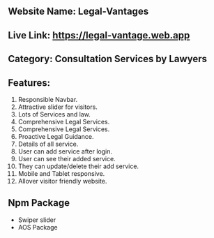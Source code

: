 ## Website Name: Legal-Vantages
## Live Link: https://legal-vantage.web.app
## Category: Consultation Services by Lawyers
## Features: 
1. Responsible Navbar.
2. Attractive slider for visitors.
3. Lots of Services and law.
4. Comprehensive Legal Services.
5. Comprehensive Legal Services.
6. Proactive Legal Guidance.
7. Details of all service.
8. User can add service after login.
9. User can see their added service.
10. They can update/delete their add service.
11. Mobile and Tablet responsive.
12. Allover visitor friendly website.

## Npm Package
* Swiper slider
* AOS Package